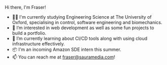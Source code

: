 Hi there, I'm Fraser!

- 🧑‍🔬 I'm currently studying Engineering Science at The University of Oxford, specialising in control, software engineering and biomechanics.
- 👀 I’m interested in web development as well as some fun projects to build a portfolio.
- 🌱 I’m currently learning about CI/CD tools along with using cloud infrastructure effectively.
- 📦 I'm an incoming Amazon SDE intern this summer.
- 📫 You can reach me at fraser@sauramedia.com!

<!---
fraser148/fraser148 is a ✨ special ✨ repository because its `README.md` (this file) appears on your GitHub profile.
You can click the Preview link to take a look at your changes.
--->
